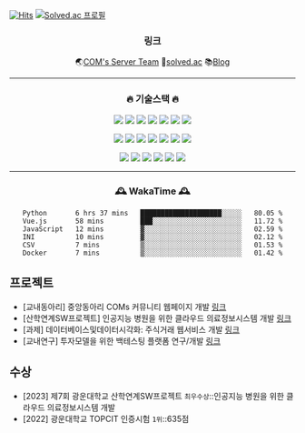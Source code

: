 [![Hits](https://hits.seeyoufarm.com/api/count/incr/badge.svg?url=https%3A%2F%2Fgithub.com%2Fgrayroom)](https://hits.seeyoufarm.com)
[![Solved.ac 프로필](http://mazassumnida.wtf/api/mini/generate_badge?boj=leejh9226)](https://solved.ac/leejh9226)
<div align="center">
<h3>링크</h3>
  
🌏[COM's Server Team](https://github.com/coms-server/server-issue)
🧩[solved.ac](https://solved.ac/profile/leejh9226)
📚[Blog](grayroom.blog)

<hr>
<h3>🔥 기술스택 🔥</h3>
<p><img src="https://img.shields.io/badge/Vue.js-white?style=float&logo=Vue.js&logoColor=4FC08D"/> <img src="https://img.shields.io/badge/Tailwind CSS-white?style=float&logo=Tailwind CSS&logoColor=06B6D4"/> <img src="https://img.shields.io/badge/jQuery-white?style=float&logo=jQuery&logoColor=0769AD"/> <img src="https://img.shields.io/badge/Sass-white?style=float&logo=Sass&logoColor=CC6699"/> <img src="https://img.shields.io/badge/Bootstrap-white?style=float&logo=Bootstrap&logoColor=7952B3"/> <img src="https://img.shields.io/badge/Vite-white?style=float&logo=Vite&logoColor=646CFF"/> <img src="https://img.shields.io/badge/Webpack-white?style=float&logo=Webpack&logoColor=8DD6F9"/></p>

<p><img src="https://img.shields.io/badge/Django-white?style=float&logo=Django&logoColor=092E20"/> <img src="https://img.shields.io/badge/Spring-white?style=float&logo=Spring&logoColor=6DB33F"/> <img src="https://img.shields.io/badge/Apache Kafka-white?style=float&logo=Apache Kafka&logoColor=231F20"/> <img src="https://img.shields.io/badge/Kubernetes-white?style=float&logo=Kubernetes&logoColor=326CE5"/> <img src="https://img.shields.io/badge/Docker-white?style=float&logo=Docker&logoColor=2496ED"/> <img src="https://img.shields.io/badge/MariaDB-white?style=float&logo=MariaDB&logoColor=003545"/> <img src="https://img.shields.io/badge/PostgreSQL-white?style=float&logo=PostgreSQL&logoColor=4169E1"/></p>

<p><img src="https://img.shields.io/badge/C-white?style=float&logo=C&logoColor=A8B9CC"/> <img src="https://img.shields.io/badge/C++-white?style=float&logo=Cplusplus&logoColor=00599C"/> <img src="https://img.shields.io/badge/JavaScript-white?style=float&logo=JavaScript&logoColor=F7DF1E"/> <img src="https://img.shields.io/badge/Python-white?style=float&logo=Python&logoColor=3776AB"/> <img src="https://img.shields.io/badge/CSS3-white?style=float&logo=CSS3&logoColor=1572B6"/> <img src="https://img.shields.io/badge/HTML5-white?style=float&logo=HTML5&logoColor=E34F26"/></p>

<hr>
<h3>🕰️ WakaTime 🕰️</h3>
  
<!--START_SECTION:waka-->

```text
Python       6 hrs 37 mins   ████████████████████░░░░░   80.05 %
Vue.js       58 mins         ███░░░░░░░░░░░░░░░░░░░░░░   11.72 %
JavaScript   12 mins         ▓░░░░░░░░░░░░░░░░░░░░░░░░   02.59 %
INI          10 mins         ▓░░░░░░░░░░░░░░░░░░░░░░░░   02.12 %
CSV          7 mins          ▒░░░░░░░░░░░░░░░░░░░░░░░░   01.53 %
Docker       7 mins          ▒░░░░░░░░░░░░░░░░░░░░░░░░   01.42 %
```

<!--END_SECTION:waka-->
</div>

## 프로젝트
* [교내동아리] 중앙동아리 COMs 커뮤니티 웹페이지 개발 [링크](https://github.com/orgs/coms-server/dashboard)
* [산학연계SW프로젝트] 인공지능 병원을 위한 클라우드 의료정보시스템 개발 [링크](https://github.com/grayroom/CloudHIS-FrontEnd)
* [과제] 데이터베이스및데이터시각화: 주식거래 웹서비스 개발 [링크](https://github.com/grayroom/KW_DB_PROJ)
* [교내연구] 투자모델을 위한 백테스팅 플랫폼 연구/개발 [링크](https://github.com/DSLab-BackTest)

## 수상
* [2023] 제7회 광운대학교 산학연계SW프로젝트 `최우수상`::인공지능 병원을 위한 클라우드 의료정보시스템 개발
* [2022] 광운대학교 TOPCIT 인증시험 `1위`</span>::635점
